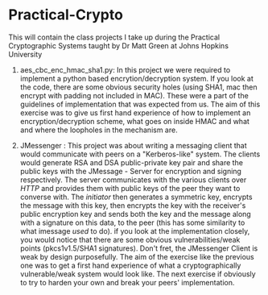 # Practical-Crypto
This will contain the class projects I take up during the Practical Cryptographic Systems taught by Dr Matt Green at Johns Hopkins University


1. aes_cbc_enc_hmac_sha1.py: In this project we were required to implement a python based encrytion/decryption system. If you look at the code, there are some obvious security holes (using SHA1, mac then encrypt with padding not included in MAC). These were a part of the guidelines of implementation that was expected from us. The aim of this exercise was to give us first hand experience of how to implement an encryption/decryption scheme, what goes on inside HMAC and what and where the loopholes in the mechanism are. 

2. JMessenger : This project was about writing a messaging client that would communicate with peers on a "Kerberos-like" system. The clients would generate RSA and DSA public-private key pair and share the public keys with the JMessage - Server for encryption and signing respectively. The server communicates with the various clients over *HTTP* and provides them with public keys of the peer they want to converse with. The *initiator* then generates a symmetric key, encrypts the message with this key, then encrypts the key with the receiver's public encryption key and sends both the key and the message along with a signature on this data, to the peer (this has some similarity to what imessage *used* to do). if you look at the implementation closely, you would notice that there are some obvious vulnerabilities/weak points (pkcs1v1.5/SHA1 signatures). Don't fret, the JMessenger Client is weak by design purposefully. The aim of the exercise like the previous one was to get a first hand experience of what a cryptographically vulnerable/weak system would look like. The next exercise if obviously to try to harden your own and break your peers' implementation. 
